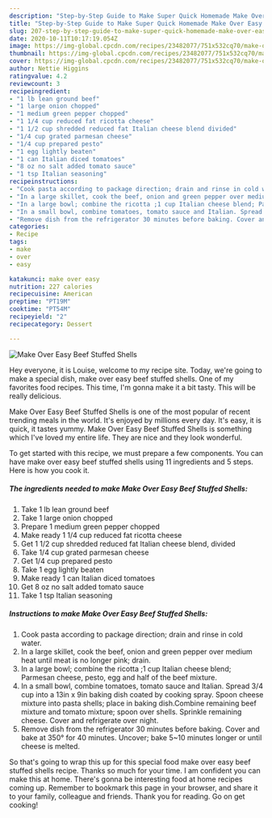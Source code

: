 ```yaml
---
description: "Step-by-Step Guide to Make Super Quick Homemade Make Over Easy Beef Stuffed Shells"
title: "Step-by-Step Guide to Make Super Quick Homemade Make Over Easy Beef Stuffed Shells"
slug: 207-step-by-step-guide-to-make-super-quick-homemade-make-over-easy-beef-stuffed-shells
date: 2020-10-11T10:17:19.054Z
image: https://img-global.cpcdn.com/recipes/23482077/751x532cq70/make-over-easy-beef-stuffed-shells-recipe-main-photo.jpg
thumbnail: https://img-global.cpcdn.com/recipes/23482077/751x532cq70/make-over-easy-beef-stuffed-shells-recipe-main-photo.jpg
cover: https://img-global.cpcdn.com/recipes/23482077/751x532cq70/make-over-easy-beef-stuffed-shells-recipe-main-photo.jpg
author: Nettie Higgins
ratingvalue: 4.2
reviewcount: 3
recipeingredient:
- "1 lb lean ground beef"
- "1 large onion chopped"
- "1 medium green pepper chopped"
- "1 1/4 cup reduced fat ricotta cheese"
- "1 1/2 cup shredded reduced fat Italian cheese blend divided"
- "1/4 cup grated parmesan cheese"
- "1/4 cup prepared pesto"
- "1 egg lightly beaten"
- "1 can Italian diced tomatoes"
- "8 oz no salt added tomato sauce"
- "1 tsp Italian seasoning"
recipeinstructions:
- "Cook pasta according to package direction; drain and rinse in cold water."
- "In a large skillet, cook the beef, onion and green pepper over medium heat until meat is no longer pink; drain."
- "In a large bowl; combine the ricotta ;1 cup Italian cheese blend; Parmesan cheese, pesto, egg and half of the beef mixture."
- "In a small bowl, combine tomatoes, tomato sauce and Italian. Spread 3/4 cup into a 13in x 9in baking dish coated by cooking spray. Spoon cheese mixture into pasta shells; place in baking dish.Combine remaining beef mixture and tomato mixture; spoon over shells. Sprinkle remaining cheese. Cover and refrigerate over night."
- "Remove dish from the refrigerator 30 minutes before baking. Cover and bake at 350° for 40 minutes. Uncover; bake 5~10 minutes longer or until cheese is melted."
categories:
- Recipe
tags:
- make
- over
- easy

katakunci: make over easy 
nutrition: 227 calories
recipecuisine: American
preptime: "PT19M"
cooktime: "PT54M"
recipeyield: "2"
recipecategory: Dessert

---
```



![Make Over Easy Beef Stuffed Shells](https://img-global.cpcdn.com/recipes/23482077/751x532cq70/make-over-easy-beef-stuffed-shells-recipe-main-photo.jpg)

Hey everyone, it is Louise, welcome to my recipe site. Today, we're going to make a special dish, make over easy beef stuffed shells. One of my favorites food recipes. This time, I'm gonna make it a bit tasty. This will be really delicious.

Make Over Easy Beef Stuffed Shells is one of the most popular of recent trending meals in the world. It's enjoyed by millions every day. It's easy, it is quick, it tastes yummy. Make Over Easy Beef Stuffed Shells is something which I've loved my entire life. They are nice and they look wonderful.




To get started with this recipe, we must prepare a few components. You can have make over easy beef stuffed shells using 11 ingredients and 5 steps. Here is how you cook it.

<!--inarticleads1-->

##### The ingredients needed to make Make Over Easy Beef Stuffed Shells:

1. Take 1 lb lean ground beef
1. Take 1 large onion chopped
1. Prepare 1 medium green pepper chopped
1. Make ready 1 1/4 cup reduced fat ricotta cheese
1. Get 1 1/2 cup shredded reduced fat Italian cheese blend, divided
1. Take 1/4 cup grated parmesan cheese
1. Get 1/4 cup prepared pesto
1. Take 1 egg lightly beaten
1. Make ready 1 can Italian diced tomatoes
1. Get 8 oz no salt added tomato sauce
1. Take 1 tsp Italian seasoning




<!--inarticleads2-->

##### Instructions to make Make Over Easy Beef Stuffed Shells:

1. Cook pasta according to package direction; drain and rinse in cold water.
1. In a large skillet, cook the beef, onion and green pepper over medium heat until meat is no longer pink; drain.
1. In a large bowl; combine the ricotta ;1 cup Italian cheese blend; Parmesan cheese, pesto, egg and half of the beef mixture.
1. In a small bowl, combine tomatoes, tomato sauce and Italian. Spread 3/4 cup into a 13in x 9in baking dish coated by cooking spray. Spoon cheese mixture into pasta shells; place in baking dish.Combine remaining beef mixture and tomato mixture; spoon over shells. Sprinkle remaining cheese. Cover and refrigerate over night.
1. Remove dish from the refrigerator 30 minutes before baking. Cover and bake at 350° for 40 minutes. Uncover; bake 5~10 minutes longer or until cheese is melted.




So that's going to wrap this up for this special food make over easy beef stuffed shells recipe. Thanks so much for your time. I am confident you can make this at home. There's gonna be interesting food at home recipes coming up. Remember to bookmark this page in your browser, and share it to your family, colleague and friends. Thank you for reading. Go on get cooking!
